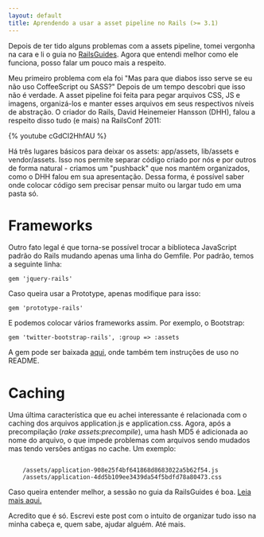 ```yaml
---
layout: default
title: Aprendendo a usar a asset pipeline no Rails (>= 3.1)
---
```


Depois de ter tido alguns problemas com a assets pipeline, tomei vergonha na cara e li o guia no [RailsGuides](http://guides.rubyonrails.org/asset_pipeline.html). Agora que entendi melhor como ele funciona, posso falar um pouco mais a respeito.

Meu primeiro problema com ela foi "Mas para que diabos isso serve se eu não uso CoffeeScript ou SASS?" Depois de um tempo descobri que isso não é verdade. A asset pipeline foi feita para pegar arquivos CSS, JS e imagens, organizá-los e manter esses arquivos em seus respectivos níveis de abstração. O criador do Rails, David Heinemeier Hansson (DHH), falou a respeito disso tudo (e mais) na RailsConf 2011:

{% youtube cGdCI2HhfAU %}

Há três lugares básicos para deixar os assets: app/assets, lib/assets e vendor/assets. Isso nos permite separar código criado por nós e por outros de forma natural - criamos um "pushback" que nos mantém organizados, como o DHH falou em sua apresentação. Dessa forma, é possível saber onde colocar código sem precisar pensar muito ou largar tudo em uma pasta só.

Frameworks
==========

Outro fato legal é que torna-se possível trocar a biblioteca JavaScript padrão do Rails mudando apenas uma linha do Gemfile. Por padrão, temos a seguinte linha:

<code>gem 'jquery-rails'</code>

Caso queira usar a Prototype, apenas modifique para isso:

<code>gem 'prototype-rails'</code>

E podemos colocar vários frameworks assim. Por exemplo, o Bootstrap:

<code>gem 'twitter-bootstrap-rails', :group => :assets</code>

A gem pode ser baixada [aqui](https://github.com/seyhunak/twitter-bootstrap-rails), onde também tem instruções de uso no README.

Caching
=======

Uma última característica que eu achei interessante é relacionada com o caching dos arquivos application.js e application.css. Agora, após a precompilação (_rake assets:precompile_), uma hash MD5 é adicionada ao nome do arquivo, o que impede problemas com arquivos sendo mudados mas tendo versões antigas no cache. Um exemplo:

<code>
	/assets/application-908e25f4bf641868d8683022a5b62f54.js
	/assets/application-4dd5b109ee3439da54f5bdfd78a80473.css
</code>

Caso queira entender melhor, a sessão no guia da RailsGuides é boa. [Leia mais aqui.](http://guides.rubyonrails.org/asset_pipeline.html#in-production)

Acredito que é só. Escrevi este post com o intuito de organizar tudo isso na minha cabeça e, quem sabe, ajudar alguém. Até mais.